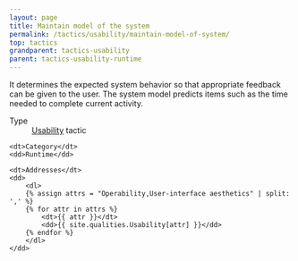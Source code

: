 ```yaml
---
layout: page
title: Maintain model of the system
permalink: /tactics/usability/maintain-model-of-system/
top: tactics
grandparent: tactics-usability
parent: tactics-usability-runtime
---
```


It determines the expected system behavior so that appropriate feedback can be given to the user. The system model predicts items such as the time needed to
complete current activity.

<dl>
    <dt>Type</dt>
    <dd><a href="{{ '/quality/usability/' | relative_url }}">Usability</a> tactic</dd>
    
    <dt>Category</dt>
    <dd>Runtime</dd>
    
    <dt>Addresses</dt>
    <dd>
        <dl>
        {% assign attrs = "Operability,User-interface aesthetics" | split: ',' %}
        {% for attr in attrs %}
            <dt>{{ attr }}</dt>
            <dd>{{ site.qualities.Usability[attr] }}</dd>
        {% endfor %}
        </dl>
    </dd>
</dl>
